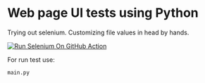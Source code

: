 # Web page UI tests using Python

Trying out selenium.
Customizing file values in head by hands.

[![Run Selenium On GitHub Action](https://github.com/Werthist/UI_Test_Python/actions/workflows/Selenium-Action_Template.yaml/badge.svg)](https://github.com/Werthist/UI_Test_Python/actions/workflows/Selenium-Action_Template.yaml)

For run test use:
```
main.py
```
